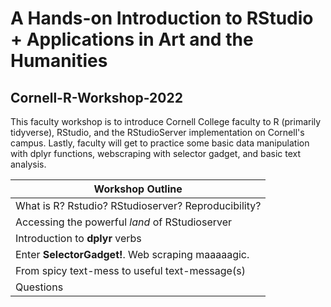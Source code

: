 # A Hands-on Introduction to RStudio + Applications in Art and the Humanities
## Cornell-R-Workshop-2022

This faculty workshop is to introduce Cornell College faculty to R (primarily tidyverse), RStudio, and the RStudioServer implementation on Cornell's campus. Lastly, faculty will get to practice some basic data manipulation with dplyr functions, webscraping with selector gadget, and basic text analysis. 

| Workshop Outline								|
| --------------------------------------------------------- |
| What is R? Rstudio? RStudioserver? Reproducibility?		|
| Accessing the powerful *land* of RStudioserver			|
| Introduction to **dplyr** verbs					|
| Enter **SelectorGadget!**. Web scraping maaaaagic.		|
| From spicy text-mess to useful text-message(s)			|
| Questions									|